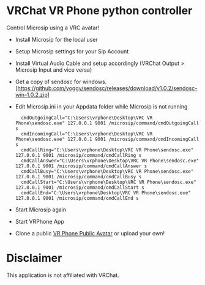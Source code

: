 # VRChat VR Phone python controller
Control Microsip using a VRC avatar!

* Install Microsip for the local user
* Setup Microsip settings for your Sip Account
* Install Virtual Audio Cable and setup accordingly (VRChat Output > Microsip Input and vice versa)
* Get a copy of sendosc for windows. [https://github.com/yoggy/sendosc/releases/download/v1.0.2/sendosc-win-1.0.2.zip]

* Edit Microsip.ini in your Appdata folder while Microsip is not running


        cmdOutgoingCall="C:\Users\vrphone\Desktop\VRC VR Phone\sendosc.exe" 127.0.0.1 9001 /microsip/command/cmdOutgoingCall s
        cmdIncomingCall="C:\Users\vrphone\Desktop\VRC VR Phone\sendosc.exe" 127.0.0.1 9001 /microsip/command/cmdIncomingCall s
        cmdCallRing="C:\Users\vrphone\Desktop\VRC VR Phone\sendosc.exe" 127.0.0.1 9001 /microsip/command/cmdCallRing s
        cmdCallAnswer="C:\Users\vrphone\Desktop\VRC VR Phone\sendosc.exe" 127.0.0.1 9001 /microsip/command/cmdCallAnswer s
        cmdCallBusy="C:\Users\vrphone\Desktop\VRC VR Phone\sendosc.exe" 127.0.0.1 9001 /microsip/command/cmdCallBusy s
        cmdCallStart="C:\Users\vrphone\Desktop\VRC VR Phone\sendosc.exe" 127.0.0.1 9001 /microsip/command/cmdCallStart s
        cmdCallEnd="C:\Users\vrphone\Desktop\VRC VR Phone\sendosc.exe" 127.0.0.1 9001 /microsip/command/cmdCallEnd s

* Start Microsip again
* Start VRPhone App
* Clone a public [VR Phone Public Avatar](https://vrchat.com/home/avatar/avtr_50a1bfbf-c64a-41bf-ae96-9a5a30cfebba) or upload your own!

# Disclaimer

This application is not affiliated with VRChat.
